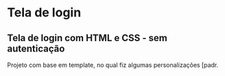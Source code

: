 # Tela de login
## Tela de login com HTML e CSS - sem autenticação
Projeto com base em template, no qual fiz algumas personalizações [padr.  

